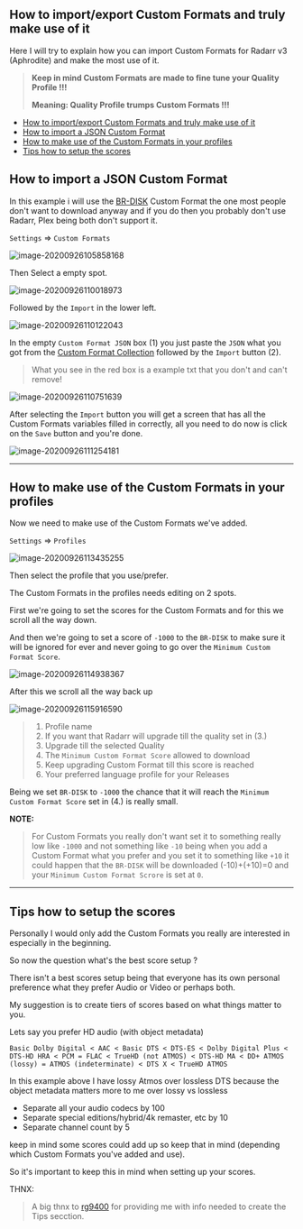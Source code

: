 ## How to import/export Custom Formats and truly make use of it

Here I will try to explain how you can import Custom Formats for Radarr v3 (Aphrodite) and make the most use of it.
> **Keep in mind Custom Formats are made to fine tune your Quality Profile !!!**
>
> **Meaning: Quality Profile trumps Custom Formats !!!**

- [How to import/export Custom Formats and truly make use of it](#how-to-importexport-custom-formats-and-truly-make-use-of-it)
- [How to import a JSON Custom Format](#how-to-import-a-json-custom-format)
- [How to make use of the Custom Formats in your profiles](#how-to-make-use-of-the-custom-formats-in-your-profiles)
- [Tips how to setup the scores](#tips-how-to-setup-the-scores)

## How to import a JSON Custom Format

In this example i will use the [BR-DISK](Collection-of-Custom-Formats-for-RadarrV3.md#br-disk) Custom Format the one most people don't want to download anyway and if you do then you probably don't use Radarr, Plex being both don't support it.

`Settings` => `Custom Formats`

 ![image-20200926105858168](images/image-20200926105858168.png)

Then Select a empty spot.

 ![image-20200926110018973](images/image-20200926110018973.png)

Followed by the `Import` in the lower left.

 ![image-20200926110122043](images/image-20200926110122043.png)

In the empty `Custom Format JSON` box (1) you just paste the `JSON` what you got from the [Custom Format Collection](https://github.com/TRaSH-/Tutorials-FAQ/blob/master/RadarrV3/Collection-of-Custom-Formats-for-RadarrV3.md) followed by the `Import` button (2).

> What you see in the red box is a example txt that you don't and can't remove!

 ![image-20200926110751639](images/image-20200926110751639.png)

After selecting the `Import` button you will get a screen that has all the Custom Formats variables filled in correctly,
all you need to do now is click on the `Save` button and you're done.

 ![image-20200926111254181](images/image-20200926111254181.png)

------

## How to make use of the Custom Formats in your profiles

Now we need to make use of the Custom Formats we've added.

`Settings` => `Profiles`

 ![image-20200926113435255](images/image-20200926113435255.png)

Then select the profile that you use/prefer.

The Custom Formats in the profiles needs editing on 2 spots.

First we're going to set the scores for the Custom Formats and for this we scroll all the way down.

And then we're going to set a score of `-1000` to the `BR-DISK` to make sure it will be ignored for ever and never going to go over the `Minimum Custom Format Score`.

 ![image-20200926114938367](images/image-20200926114938367.png)

After this we scroll all the way back up

 ![image-20200926115916590](images/image-20200926115916590.png)

>1. Profile name
>2. If you want that Radarr will upgrade till the quality set in (3.)
>3. Upgrade till the selected Quality
>4. The `Minimum Custom Format Score` allowed to download
>5. Keep upgrading Custom Format till this score is reached
>6. Your preferred language profile for your Releases

Being we set `BR-DISK` to `-1000` the chance that it will reach the `Minimum Custom Format Score` set in (4.) is really small.

**NOTE:**

> For Custom Formats you really don't want set it to something really low like `-1000` and not something like `-10` being when you add a Custom Format what you prefer and you set it to something like `+10` it could happen that the `BR-DISK` will be downloaded (-10)+(+10)=0 and your `Minimum Custom Format Scrore` is set at `0`.

------

## Tips how to setup the scores

Personally I would only add the Custom Formats you really are interested in especially in the beginning.

So now the question what's the best score setup ?

There isn't a best scores setup being that everyone has its own personal preference what they prefer Audio or Video or perhaps both.

My suggestion is to create tiers of scores based on what things matter to you.

Lets say you prefer HD audio (with object metadata)

`Basic Dolby Digital < AAC < Basic DTS < DTS-ES < Dolby Digital Plus < DTS-HD HRA < PCM = FLAC < TrueHD (not ATMOS) < DTS-HD MA < DD+ ATMOS (lossy) = ATMOS (indeterminate) < DTS X < TrueHD ATMOS`

In this example above I have lossy Atmos over lossless DTS because the object metadata matters more to me over lossy vs lossless

- Separate all your audio codecs by 100
- Separate special editions/hybrid/4k remaster, etc by 10
- Separate channel count by 5

keep in mind some scores could add up so keep that in mind (depending which Custom Formats you've added and use).

So it's important to keep this in mind when setting up your scores.

THNX:

> A big thnx to [rg9400](https://github.com/rg9400) for providing me with info needed to create the Tips secction.
